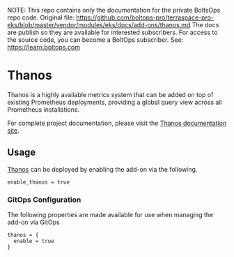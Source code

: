 <!-- note marker start -->
NOTE: This repo contains only the documentation for the private BoltsOps repo code.
Original file: https://github.com/boltops-pro/terraspace-pro-eks/blob/master/vendor/modules/eks/docs/add-ons/thanos.md
The docs are publish so they are available for interested subscribers.
For access to the source code, you can become a BoltOps subscriber.
See: https://learn.boltops.com

<!-- note marker end -->

# Thanos

Thanos is a highly available metrics system that can be added on top of existing Prometheus deployments, providing a global query view across all Prometheus installations.

For complete project documentation, please visit the [Thanos documentation site](https://thanos.io/tip/thanos/getting-started.md/).

## Usage

[Thanos](https://github.com/bitnami/charts/tree/main/bitnami/thanos) can be deployed by enabling the add-on via the following.

```hcl
enable_thanos = true
```

### GitOps Configuration

The following properties are made available for use when managing the add-on via GitOps

```
thanos = {
  enable = true
}
```
